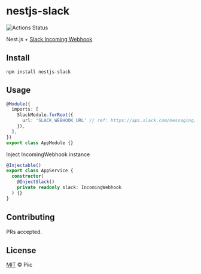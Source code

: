 # nestjs-slack

![Actions Status](https://github.com/piic/nestjs-plugins/workflows/Node%20CI/badge.svg)


Nest.js + [Slack Incoming Webhook](https://github.com/slackapi/node-slack-sdk/tree/master/packages/webhook)

## Install

```
npm install nestjs-slack
```

## Usage

```typescript
@Module({
  imports: [
    SlackModule.forRoot({
      url: 'SLACK_WEBHOOK_URL' // ref: https://api.slack.com/messaging/webhooks#posting_with_webhooks
    }),
  ],
})
export class AppModule {}
```

Inject IncomingWebhook instance
```typescript
@Injectable()
export class AppService {
  constructor(
    @InjectSlack()
    private readonly slack: IncomingWebhook
  ) {}
}
```

## Contributing

PRs accepted.

## License

[MIT](https://github.com/piic/nestjs-plugins/blob/master/LICENSE) © Piic